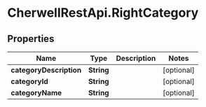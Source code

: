 # CherwellRestApi.RightCategory

## Properties
Name | Type | Description | Notes
------------ | ------------- | ------------- | -------------
**categoryDescription** | **String** |  | [optional] 
**categoryId** | **String** |  | [optional] 
**categoryName** | **String** |  | [optional] 


